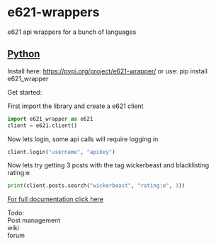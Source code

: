 # e621-wrappers
e621 api wrappers for a bunch of languages  

## [Python](python/README.md)
Install here: https://pypi.org/project/e621-wrapper/ or use:  pip install e621_wrapper

Get started:    

First import the library and create a e621 client
```python
import e621_wrapper as e621
client = e621.client()
```
  
Now lets login, some api calls will require logging in  
```python
client.login("username", "apikey")
```
Now lets try getting 3 posts with the tag wickerbeast and blacklisting rating:e
```python
print(client.posts.search("wickerbeast", "rating:e", 3))
```
[For full documentation click here](python/README.md)

Todo:  
Post management  
wiki  
forum  
